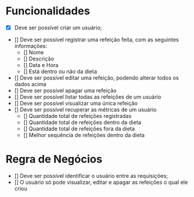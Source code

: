 # Funcionalidades

- [x] Deve ser possível criar um usuário;
- [] Deve ser possível registrar uma refeição feita, com as seguintes informações:
  - [] Nome
  - [] Descrição
  - [] Data e Hora
  - [] Está dentro ou não da dieta
- [] Deve ser possível editar uma refeição, podendo alterar todos os dados acima
- [] Deve ser possível apagar uma refeição
- [] Deve ser possível listar todas as refeições de um usuário
- [] Deve ser possível visualizar uma única refeição
- [] Deve ser possível recuperar as métricas de um usuário
    - [] Quantidade total de refeições registradas
    - [] Quantidade total de refeições dentro da dieta
    - [] Quantidade total de refeições fora da dieta
    - [] Melhor sequência de refeições dentro da dieta
  
# Regra de Negócios

- [] Deve ser possível identificar o usuário entre as requisições;
- [] O usuário só pode visualizar, editar e apagar as refeições o qual ele criou